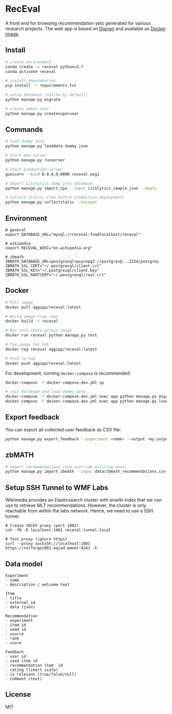 # RecEval

A front end for browsing recommendation sets generated for various research projects. 
The web app is based on [Django](https://docs.djangoproject.com) and available as
[Docker image](https://hub.docker.com/r/aggipp/receval/).

## Install

```bash
# create environment
conda create -n receval python=3.7
conda activate receval

# install dependencies
pip install -r requirements.txt

# setup database (sqlite by default)
python manage.py migrate

# create admin user
python manage.py createsuperuser
```

## Commands

```bash
# load dummy data
python manage.py loaddata dummy.json

# Start dev-server
python manage.py runserver

# Start production server
gunicorn --bind 0.0.0.0:8000 receval.wsgi

# Import Citolytics dump into database
python manage.py import_cpa --input citolytics_sample.json --empty

# Collect statics (run before production deployment)
python manage.py collectstatic --noinput
```

## Environment
```
# general
export DATABASE_URL="mysql://receval:foo@localhost/receval"

# wikipedia
export RECEVAL_WIKI="en.wikipedia.org"

# zbmath
ZBMATH_DATABASE_URL=postgresql+psycopg2://postgres@...2224/postgres
ZBMATH_SSL_CERT="~/.postgresql/client.crt"
ZBMATH_SSL_KEY="~/.postgresql/client.key"
ZBMATH_SSL_ROOTCERT="~/.postgresql/root.crt"

```

## Docker

```bash
# Pull image
docker pull aggipp/receval:latest

# Build image from repo
docker build -t receval .

# Run unit tests within image
docker run receval python manage.py test

# Tag image for hub
docker tag receval aggipp/receval:latest  

# Push to hub
docker push aggipp/receval:latest
```

For development, running `docker-compose` is recommended:

```bash
docker-compose -f docker-compose.dev.yml up

# init database and load dummy data
docker-compose -f docker-compose.dev.yml exec app python manage.py migrate
docker-compose -f docker-compose.dev.yml exec app python manage.py loaddata dummy.json
```

## Export feedback

You can export all collected user feedback as CSV file:

```bash
python manage.py export_feedback --experiment <name> --output <my_output.csv> --override
```

## zbMATH

```bash
# Import recommendations (and override existing ones)
python manage.py import_zbmath --input data/zbmath_recommendations.csv --empty
```

## Setup SSH Tunnel to WMF Labs

Wikimedia provides an Elasticsearch cluster with enwiki index that we can use to retrieve MLT recommendations. 
However, the cluster is only reachable from within the labs network. Hence, we need to use a SSH tunnel.

```
# Create SOCKS proxy (port 1081)
ssh -fN -D localhost:1081 receval.tunnel.local

# Test proxy (ignore https)
curl --proxy socks5h://localhost:1081 https://relforge1001.eqiad.wmnet:9243 -k
```

## Data model

```
Experiment
- name
- description / welcome text

Item
- title
- external_id
- data (json)

Recommendation
- experiment
- item id
- seed id
- source
- rank
- score

Feedback
- user id
- seed item id
- recommendation item  id
- rating (likert scale)
- is_relevant (true/false/null)
- comment (text)

```

## License

MIT